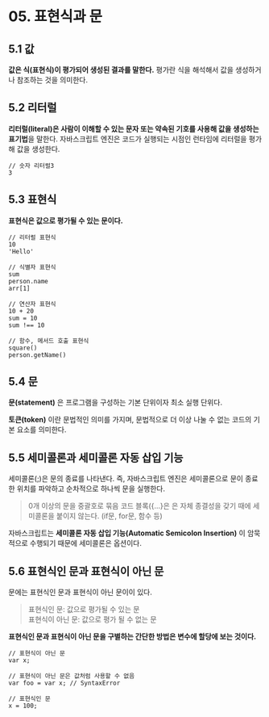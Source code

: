 # 05. 표현식과 문

## 5.1 값

**값은 식(표현식)이 평가되어 생성된 결과를 말한다.** 평가란 식을 해석해서 값을 생성하거나 참조하는 것을 의미한다.

## 5.2 리터럴

**리터럴(literal)은 사람이 이해할 수 있는 문자 또는 약속된 기호를 사용해 값을 생성하는 표기법**을 말한다. 자바스크립트 엔진은 코드가 실행되는 시점인 런타임에 리터럴을 평가해 값을 생성한다.

```
// 숫자 리터럴3
3
```

## 5.3 표현식

**표현식은 값으로 평가될 수 있는 문이다.**

```
// 리터럴 표현식
10
'Hello'

// 식별자 표현식
sum
person.name
arr[1]

// 연산자 표현식
10 + 20
sum = 10
sum !== 10

// 함수, 메서드 호출 표현식
square()
person.getName()
```

## 5.4 문

**문(statement)** 은 프로그램을 구성하는 기본 단위이자 최소 실행 단위다.

**토큰(token)** 이란 문법적인 의미를 가지며, 문법적으로 더 이상 나눌 수 없는 코드의 기본 요소를 의미한다.

## 5.5 세미콜론과 세미콜론 자동 삽입 기능

세미콜론(;)은 문의 종료를 나타낸다. 즉, 자바스크립트 엔진은 세미콜론으로 문이 종료한 위치를 파악하고 순차적으로 하나씩 문을 실행한다.

> 0개 이상의 문을 중괄호로 묶음 코드 블록({...}은 은 자체 종결성을 갖기 때에 세미콜론을 붙이지 않는다. (if문, for문, 함수 등)

자바스크립트는 **세미콜론 자동 삽입 기능(Automatic Semicolon Insertion)** 이 암묵적으로 수행되기 때문에 세미콜론은 옵션이다.

## 5.6 표현식인 문과 표현식이 아닌 문

문에는 표현식인 문과 표현식이 아닌 문이이 있다.

> 표현식인 문: 값으로 평가될 수 있는 문  
> 표현식이 아닌 문: 값으로 평가 될 수 없는 문

**표현식인 문과 표현식이 아닌 문을 구별하는 간단한 방법은 변수에 할당에 보는 것이다.**

```
// 표현식이 아닌 문
var x;

// 표현식이 아닌 문은 값처럼 사용할 수 없음
var foo = var x; // SyntaxError

// 표현식인 문
x = 100;
```
